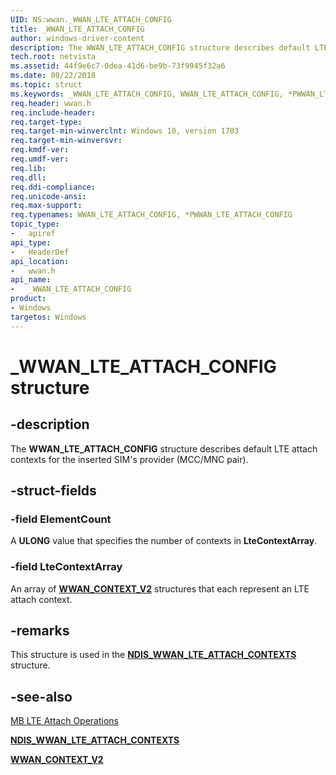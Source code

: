 ```yaml
---
UID: NS:wwan._WWAN_LTE_ATTACH_CONFIG
title: _WWAN_LTE_ATTACH_CONFIG
author: windows-driver-content
description: The WWAN_LTE_ATTACH_CONFIG structure describes default LTE attach contexts for the inserted SIM's provider (MCC/MNC pair).
tech.root: netvista
ms.assetid: 44f9e6c7-0dea-41d6-be9b-73f9945f32a6
ms.date: 08/22/2018
ms.topic: struct
ms.keywords: _WWAN_LTE_ATTACH_CONFIG, WWAN_LTE_ATTACH_CONFIG, *PWWAN_LTE_ATTACH_CONFIG, 
req.header: wwan.h
req.include-header:
req.target-type:
req.target-min-winverclnt: Windows 10, version 1703
req.target-min-winversvr:
req.kmdf-ver:
req.umdf-ver:
req.lib:
req.dll:
req.ddi-compliance:
req.unicode-ansi:
req.max-support:
req.typenames: WWAN_LTE_ATTACH_CONFIG, *PWWAN_LTE_ATTACH_CONFIG
topic_type: 
-	apiref
api_type: 
-	HeaderDef
api_location: 
-	wwan.h
api_name: 
-	_WWAN_LTE_ATTACH_CONFIG
product: 
- Windows
targetos: Windows
---
```


# _WWAN_LTE_ATTACH_CONFIG structure

## -description

The **WWAN_LTE_ATTACH_CONFIG** structure describes default LTE attach contexts for the inserted SIM's provider (MCC/MNC pair).

## -struct-fields

### -field ElementCount

A **ULONG** value that specifies the number of contexts in **LteContextArray**.
 
### -field LteContextArray
 
An array of [**WWAN_CONTEXT_V2**](ns-wwan-_wwan_context_v2.md) structures that each represent an LTE attach context.

## -remarks

This structure is used in the [**NDIS_WWAN_LTE_ATTACH_CONTEXTS**](../ndiswwan/ns-ndiswwan-_ndis_wwan_lte_attach_contexts.md) structure.

## -see-also

[MB LTE Attach Operations](https://docs.microsoft.com/windows-hardware/drivers/network/mb-lte-attach-operations)

[**NDIS_WWAN_LTE_ATTACH_CONTEXTS**](../ndiswwan/ns-ndiswwan-_ndis_wwan_lte_attach_contexts.md)

[**WWAN_CONTEXT_V2**](ns-wwan-_wwan_context_v2.md)
